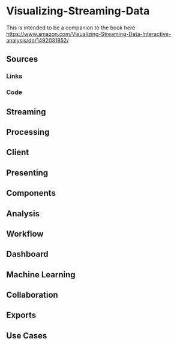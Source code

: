 # Visualizing-Streaming-Data

This is intended to be a companion to the book here https://www.amazon.com/Visualizing-Streaming-Data-Interactive-analysis/dp/1492031852/

## Sources

### Links

### Code

## Streaming

## Processing

## Client

## Presenting

## Components

## Analysis

## Workflow

## Dashboard

## Machine Learning

## Collaboration

## Exports

## Use Cases 
